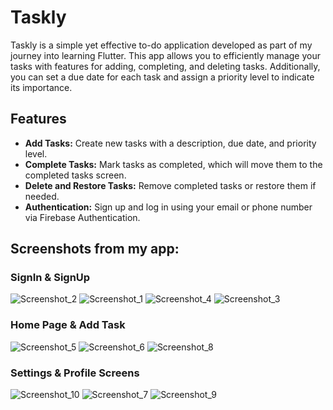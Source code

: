 # Taskly
Taskly is a simple yet effective to-do application developed as part of my journey into learning Flutter. This app allows you to efficiently manage your tasks with features for adding, completing, and deleting tasks. Additionally, you can set a due date for each task and assign a priority level to indicate its importance.

## Features

- **Add Tasks:** Create new tasks with a description, due date, and priority level.
- **Complete Tasks:** Mark tasks as completed, which will move them to the completed tasks screen.
- **Delete and Restore Tasks:** Remove completed tasks or restore them if needed.
- **Authentication:** Sign up and log in using your email or phone number via Firebase Authentication.


## Screenshots from my app:

### SignIn & SignUp
![Screenshot_2](https://github.com/user-attachments/assets/10f47999-02e4-4213-aabf-7c832b933564)
![Screenshot_1](https://github.com/user-attachments/assets/fcbf654a-bed6-481a-a266-185a00611830)
![Screenshot_4](https://github.com/user-attachments/assets/c1294e27-02d3-4329-bfc5-c72d5fc05c38)
![Screenshot_3](https://github.com/user-attachments/assets/5c5835e5-13b4-42f8-96d4-46eef3e038bb)

### Home Page & Add Task
![Screenshot_5](https://github.com/user-attachments/assets/d356e116-052d-4ca6-9a4d-3f16e7020921)
![Screenshot_6](https://github.com/user-attachments/assets/e0ca6838-1ce7-47ac-a403-6f529091c0d6)
![Screenshot_8](https://github.com/user-attachments/assets/341bf380-8a0c-42d2-98de-4a8ee95b974d)


### Settings & Profile Screens
![Screenshot_10](https://github.com/user-attachments/assets/66a346c4-f04e-4930-9967-8e2129a14267)
![Screenshot_7](https://github.com/user-attachments/assets/f4725b60-6b11-40dc-9c4d-695609facf34)
![Screenshot_9](https://github.com/user-attachments/assets/0ffe7aa5-f85d-4bae-93bf-b2fbbccb10a6)


